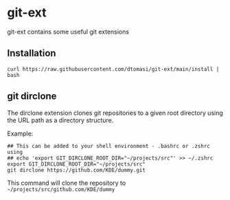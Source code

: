 # git-ext

git-ext contains some useful git extensions

## Installation

    curl https://raw.githubusercontent.com/dtomasi/git-ext/main/install | bash

## git dirclone

The dirclone extension clones git repositories to a given root directory using the URL path as a directory structure.

Example:
```shell
## This can be added to your shell environment - .bashrc or .zshrc using
## echo 'export GIT_DIRCLONE_ROOT_DIR="~/projects/src"' >> ~/.zshrc
export GIT_DIRCLONE_ROOT_DIR="~/projects/src"
git dirclone https://github.com/KDE/dummy.git
```

This command will clone the repository to `~/projects/src/github.com/KDE/dummy`

